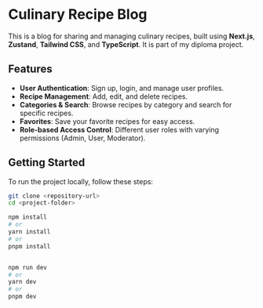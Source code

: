 # Culinary Recipe Blog

This is a blog for sharing and managing culinary recipes, built using **Next.js**, **Zustand**, **Tailwind CSS**, and **TypeScript**. It is part of my diploma project.

## Features

- **User Authentication**: Sign up, login, and manage user profiles.
- **Recipe Management**: Add, edit, and delete recipes.
- **Categories & Search**: Browse recipes by category and search for specific recipes.
- **Favorites**: Save your favorite recipes for easy access.
- **Role-based Access Control**: Different user roles with varying permissions (Admin, User, Moderator).
  
## Getting Started

To run the project locally, follow these steps:

```bash
git clone <repository-url>
cd <project-folder>

npm install
# or
yarn install
# or
pnpm install


npm run dev
# or
yarn dev
# or
pnpm dev
